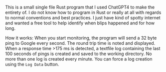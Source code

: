 This is a small single file Rust program that I used ChatGPT4 to make the entirety of.
I do not know how to program in Rust or really at all with regards to normal conventions and best practices.
I just have kind of spotty internet and wanted a free tool to help identify when blips happened and for how long.

How it works:
When you start monitoring, the program will send a 32 byte ping to Google every second. The round trip time is noted and displayed.
When a response time >175 ms is detected, a textfile log containing the last 100 seconds of pings is created and saved to the working 
directory. No more than one log is created every minute. You can force a log creation using the `Log Data` button.
